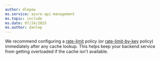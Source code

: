 ```yaml
---
author: dlepow
ms.service: azure-api-management
ms.topic: include
ms.date: 07/24/2025
ms.author: danlep
---
```



We recommend configuring a [rate-limit](../articles/api-management/rate-limit-policy.md) policy (or [rate-limit-by-key](../articles/api-management/rate-limit-by-key-policy.md) policy) immediately after any cache lookup. This helps keep your backend service from getting overloaded if the cache isn't available.
